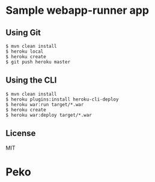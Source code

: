 # Sample webapp-runner app

## Using Git

```
$ mvn clean install
$ heroku local
$ heroku create
$ git push heroku master
```

## Using the CLI

```
$ mvn clean install
$ heroku plugins:install heroku-cli-deploy
$ heroku war:run target/*.war
$ heroku create
$ heroku war:deploy target/*.war
```

## License

MIT
# Peko
